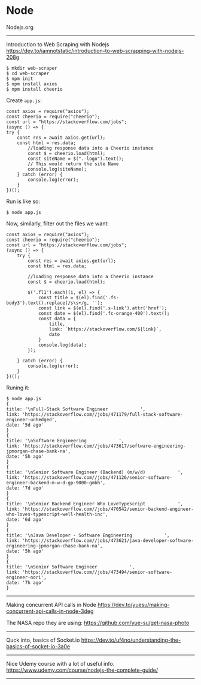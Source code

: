 # Node

Nodejs.org

---

Introduction to Web Scraping with Nodejs
https://dev.to/iamnotstatic/introduction-to-web-scrapping-with-nodejs-208g

    $ mkdir web-scraper 
    $ cd web-scraper
    $ npm init
    $ npm install axios
    $ npm install cheerio

Create `app.js`:

    const axios = require("axios");
    const cheerio = require("cheerio");
    const url = "https://stackoverflow.com/jobs";
    (async () => {
    try {
        const res = await axios.get(url);
        const html = res.data;
            //loading response data into a Cheerio instance
            const $ = cheerio.load(html);
            const siteName = $(".-logo").text();
            // This would return the site Name
            console.log(siteName);
        } catch (error) {
            console.log(error);
        }
    })();

Run is like so:

    $ node app.js

Now, similarly, filter out the files we want:

    const axios = require("axios");
    const cheerio = require("cheerio");
    const url = "https://stackoverflow.com/jobs";
    (async () => {
        try {
            const res = await axios.get(url);
            const html = res.data;

            //loading response data into a Cheerio instance
            const $ = cheerio.load(html);

            $('.fl1').each((i, el) => {
                const title = $(el).find('.fs-body3').text().replace(/s\s+/g, '');
                const link = $(el).find('.s-link').attr('href');
                const date = $(el).find('.fc-orange-400').text();
                const data = {
                    title,
                    link: `https://stackoverflow.com/${link}`,
                    date
                }
                console.log(data);
            });

        } catch (error) {
            console.log(error);
        }
    })();

Runing it:

    $ node app.js
    {
    title: '\nFull-Stack Software Engineer            ',
    link: 'https://stackoverflow.com//jobs/471179/full-stack-software-engineer-unhedged',
    date: '5d ago'
    }
    {
    title: '\nSoftware Engineering            ',
    link: 'https://stackoverflow.com//jobs/473617/software-engineering-jpmorgan-chase-bank-na',
    date: '5h ago'
    }
    {
    title: '\nSenior Software Engineer (Backend) (m/w/d)            ',
    link: 'https://stackoverflow.com//jobs/471126/senior-software-engineer-backend-m-w-d-gp-9000-gmbh',
    date: '7d ago'
    }
    {
    title: '\nSenior Backend Engineer Who LoveTypescript            ',
    link: 'https://stackoverflow.com//jobs/470542/senior-backend-engineer-who-loves-typescript-well-health-inc',
    date: '6d ago'
    }
    {
    title: '\nJava Developer - Software Engineering            ',
    link: 'https://stackoverflow.com//jobs/473621/java-developer-software-engineering-jpmorgan-chase-bank-na',
    date: '5h ago'
    }
    {
    title: '\nSenior Software Engineer            ',
    link: 'https://stackoverflow.com//jobs/473494/senior-software-engineer-nori',
    date: '7h ago'
    }
    
---

Making concurrent API calls in Node
https://dev.to/yuesu/making-concurrent-api-calls-in-node-3deg

The NASA repo they are using: https://github.com/yue-su/get-nasa-photo

---

Quck into, basics of Socket.io
https://dev.to/uf4no/understanding-the-basics-of-socket-io-3a0e

---

Nice Udemy course with a lot of useful info.
https://www.udemy.com/course/nodejs-the-complete-guide/

---
